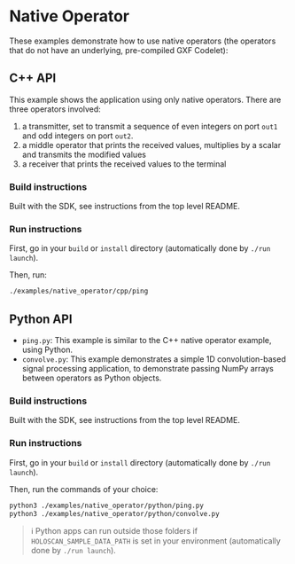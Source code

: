 # Native Operator

These examples demonstrate how to use native operators (the operators that do not have an underlying, pre-compiled GXF Codelet):

## C++ API

This example shows the application using only native operators. There are three operators involved:
  1. a transmitter, set to transmit a sequence of even integers on port `out1` and odd integers on port `out2`.
  2. a middle operator that prints the received values, multiplies by a scalar and transmits the modified values
  3. a receiver that prints the received values to the terminal

### Build instructions

Built with the SDK, see instructions from the top level README.

### Run instructions

First, go in your `build` or `install` directory (automatically done by `./run launch`).

Then, run:
```bash
./examples/native_operator/cpp/ping
```

## Python API

- `ping.py`: This example is similar to the C++ native operator example, using Python.
- `convolve.py`: This example demonstrates a simple 1D convolution-based signal processing application, to demonstrate passing NumPy arrays between operators as Python objects.

### Build instructions

Built with the SDK, see instructions from the top level README.

### Run instructions

First, go in your `build` or `install` directory (automatically done by `./run launch`).

Then, run the commands of your choice:

```bash
python3 ./examples/native_operator/python/ping.py
python3 ./examples/native_operator/python/convolve.py
```

> ℹ️ Python apps can run outside those folders if `HOLOSCAN_SAMPLE_DATA_PATH` is set in your environment (automatically done by `./run launch`).

